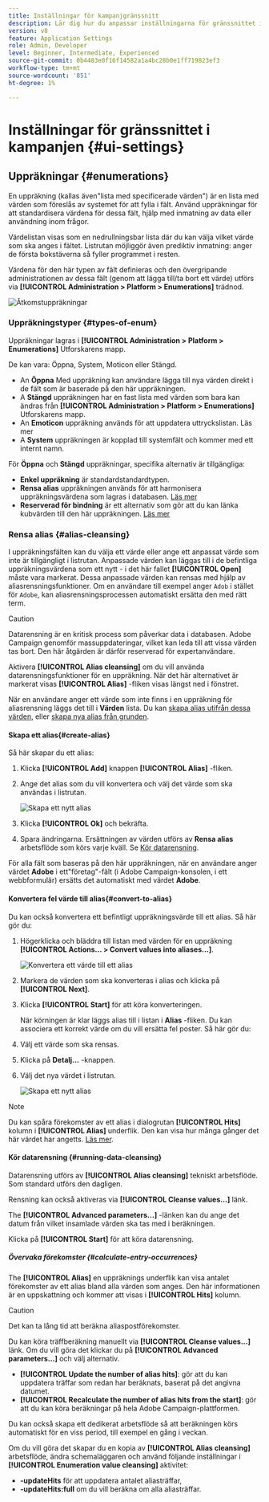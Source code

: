 ```yaml
---
title: Inställningar för kampanjgränssnitt
description: Lär dig hur du anpassar inställningarna för gränssnittet i Campaign
version: v8
feature: Application Settings
role: Admin, Developer
level: Beginner, Intermediate, Experienced
source-git-commit: 0b4483e0f16f14582a1a4bc28b0e1ff719823ef3
workflow-type: tm+mt
source-wordcount: '851'
ht-degree: 1%

---
```


# Inställningar för gränssnittet i kampanjen {#ui-settings}

## Uppräkningar {#enumerations}

En uppräkning (kallas även&quot;lista med specificerade värden&quot;) är en lista med värden som föreslås av systemet för att fylla i fält. Använd uppräkningar för att standardisera värdena för dessa fält, hjälp med inmatning av data eller användning inom frågor.

Värdelistan visas som en nedrullningsbar lista där du kan välja vilket värde som ska anges i fältet. Listrutan möjliggör även prediktiv inmatning: anger de första bokstäverna så fyller programmet i resten.

Värdena för den här typen av fält definieras och den övergripande administrationen av dessa fält (genom att lägga till/ta bort ett värde) utförs via **[!UICONTROL Administration > Platform > Enumerations]** trädnod.

![Åtkomstuppräkningar](assets/enumerations-menu.png)

### Uppräkningstyper {#types-of-enum}

Uppräkningar lagras i **[!UICONTROL Administration > Platform > Enumerations]** Utforskarens mapp.

De kan vara: Öppna, System, Moticon eller Stängd.

* An **Öppna** Med uppräkning kan användare lägga till nya värden direkt i de fält som är baserade på den här uppräkningen.
* A **Stängd** uppräkningen har en fast lista med värden som bara kan ändras från **[!UICONTROL Administration > Platform > Enumerations]** Utforskarens mapp.
* An **Emoticon** uppräkning används för att uppdatera uttryckslistan. Läs mer
* A **System** uppräkningen är kopplad till systemfält och kommer med ett internt namn.

För **Öppna** och **Stängd** uppräkningar, specifika alternativ är tillgängliga:

* **Enkel uppräkning** är standardstandardtypen.
* **Rensa alias** uppräkningen används för att harmonisera uppräkningsvärdena som lagras i databasen. [Läs mer](#alias-cleansing)
* **Reserverad för bindning** är ett alternativ som gör att du kan länka kubvärden till den här uppräkningen. [Läs mer](../reporting/gs-cubes.md)


### Rensa alias {#alias-cleansing}

I uppräkningsfälten kan du välja ett värde eller ange ett anpassat värde som inte är tillgängligt i listrutan. Anpassade värden kan läggas till i de befintliga uppräkningsvärdena som ett nytt - i det här fallet **[!UICONTROL Open]** måste vara markerat. Dessa anpassade värden kan rensas med hjälp av aliasrensningsfunktioner. Om en användare till exempel anger `Adob` i stället för `Adobe`, kan aliasrensningsprocessen automatiskt ersätta den med rätt term.

>[!CAUTION]
>
>Datarensning är en kritisk process som påverkar data i databasen. Adobe Campaign genomför massuppdateringar, vilket kan leda till att vissa värden tas bort. Den här åtgärden är därför reserverad för expertanvändare.

Aktivera **[!UICONTROL Alias cleansing]** om du vill använda datarensningsfunktioner för en uppräkning. När det här alternativet är markerat visas **[!UICONTROL Alias]** -fliken visas längst ned i fönstret.

När en användare anger ett värde som inte finns i en uppräkning för aliasrensning läggs det till i **Värden** lista. Du kan [skapa alias utifrån dessa värden](#convert-to-alias), eller [skapa nya alias från grunden](#create-alias).

#### Skapa ett alias{#create-alias}

Så här skapar du ett alias:

1. Klicka **[!UICONTROL Add]** knappen **[!UICONTROL Alias]** -fliken.
1. Ange det alias som du vill konvertera och välj det värde som ska användas i listrutan.

   ![Skapa ett nytt alias](assets/new-alias.png)

1. Klicka **[!UICONTROL Ok]** och bekräfta.

1. Spara ändringarna. Ersättningen av värden utförs av **Rensa alias** arbetsflöde som körs varje kväll. Se [Kör datarensning](#running-data-cleansing).

För alla fält som baseras på den här uppräkningen, när en användare anger värdet **Adobe** i ett&quot;företag&quot;-fält (i Adobe Campaign-konsolen, i ett webbformulär) ersätts det automatiskt med värdet **Adobe**.

#### Konvertera fel värde till alias{#convert-to-alias}

Du kan också konvertera ett befintligt uppräkningsvärde till ett alias. Så här gör du:

1. Högerklicka och bläddra till listan med värden för en uppräkning **[!UICONTROL Actions... > Convert values into aliases...]**.

   ![Konvertera ett värde till ett alias](assets/convert-into-aliases.png)

1. Markera de värden som ska konverteras i alias och klicka på **[!UICONTROL Next]**.
1. Klicka **[!UICONTROL Start]** för att köra konverteringen.

   När körningen är klar läggs alias till i listan i **Alias** -fliken. Du kan associera ett korrekt värde om du vill ersätta fel poster. Så här gör du:

1. Välj ett värde som ska rensas.
1. Klicka på **Detalj...** -knappen.
1. Välj det nya värdet i listrutan.

   ![Skapa ett nytt alias](assets/define-new-alias.png)


>[!NOTE]
>
>Du kan spåra förekomster av ett alias i dialogrutan **[!UICONTROL Hits]** kolumn i **[!UICONTROL Alias]** underflik. Den kan visa hur många gånger det här värdet har angetts.  [Läs mer](#calculate-entry-occurrences).

#### Kör datarensning {#running-data-cleansing}

Datarensning utförs av **[!UICONTROL Alias cleansing]** tekniskt arbetsflöde. Som standard utförs den dagligen.

Rensning kan också aktiveras via **[!UICONTROL Cleanse values...]** länk.

The **[!UICONTROL Advanced parameters...]** -länken kan du ange det datum från vilket insamlade värden ska tas med i beräkningen.

Klicka på **[!UICONTROL Start]** för att köra datarensning.

##### Övervaka förekomster {#calculate-entry-occurrences}

The **[!UICONTROL Alias]** en uppräknings underflik kan visa antalet förekomster av ett alias bland alla värden som anges. Den här informationen är en uppskattning och kommer att visas i **[!UICONTROL Hits]** kolumn.

>[!CAUTION]
>
>Det kan ta lång tid att beräkna aliaspostförekomster.

Du kan köra träffberäkning manuellt via **[!UICONTROL Cleanse values...]** länk. Om du vill göra det klickar du på **[!UICONTROL Advanced parameters...]** och välj alternativ.

* **[!UICONTROL Update the number of alias hits]**: gör att du kan uppdatera träffar som redan har beräknats, baserat på det angivna datumet.
* **[!UICONTROL Recalculate the number of alias hits from the start]**: gör att du kan köra beräkningar på hela Adobe Campaign-plattformen.

Du kan också skapa ett dedikerat arbetsflöde så att beräkningen körs automatiskt för en viss period, till exempel en gång i veckan.

Om du vill göra det skapar du en kopia av **[!UICONTROL Alias cleansing]** arbetsflöde, ändra schemaläggaren och använd följande inställningar i **[!UICONTROL Enumeration value cleansing]** aktivitet:

* **-updateHits** för att uppdatera antalet aliasträffar,
* **-updateHits:full** om du vill beräkna om alla aliasträffar.
